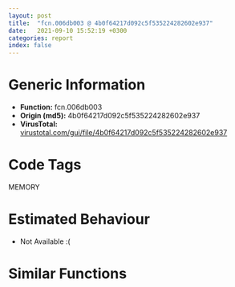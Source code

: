 ```yaml
---
layout: post
title:  "fcn.006db003 @ 4b0f64217d092c5f535224282602e937"
date:   2021-09-10 15:52:19 +0300
categories: report
index: false
---
```


# Generic Information
- **Function:** fcn.006db003
- **Origin (md5):** 4b0f64217d092c5f535224282602e937
- **VirusTotal:** [virustotal.com/gui/file/4b0f64217d092c5f535224282602e937][virustotal_ref]

# Code Tags
<span class="tag" id="MEMORY">MEMORY</span>


# Estimated Behaviour
<ul><li class="bhv-desc" id="na">Not Available :(</li></ul>

# Similar Functions
<script type="text/javascript" src="https://www.gstatic.com/charts/loader.js"></script>
<script type="text/javascript">

    google.charts.load('current', {'packages':['corechart']});
    google.charts.setOnLoadCallback(drawChart);

    function drawChart() {
    var data = new google.visualization.DataTable();
        data.addColumn('number', 'X');
        data.addColumn('number', 'Y');
        data.addColumn({type: 'string', role: 'tooltip', 'p': {'html': true}});
        data.addColumn({'type': 'string', 'role': 'style'});
        
        data.addRows([
    [0, 0, '<b><a href="/report/fcn.006db003@4b0f64217d092c5f535224282602e937">fcn.006db003</a><br>@4b0f64217d092c5f535224282602e937</b><br>', 'point { fill-color: #e0440e; }'],

        ]);

    var options = {
        title: 'Similarity Plot',
        legend: 'none',
        colors: ['#dedbd9', '#e6693e', '#ec8f6e', '#f3b49f', '#f6c7b6'],
        tooltip: {isHtml: true, trigger: 'both'},
        explorer: {
        actions: ["dragToZoom", "rightClickToReset"],
        },
        chartArea: {
        width: '80%',
        height: '80%'
        },
        width: '100%',
        height: '100%'
    };

    var chart = new google.visualization.ScatterChart(document.getElementById('chart_div'));

    chart.draw(data, options);
    }
    
</script>


<div id="chart_div" style="width: 100%px; height: 100%;"></div>

# Disassembled Code
{% highlight nasm %}

push ebp
mov ebp, esp
sub esp, 0xa4
push 0x95
push 0x40
call dword[sym.imp.KERNEL32.dll_GlobalAlloc]
push eax
call dword[sym.imp.KERNEL32.dll_GlobalUnlock]
mov dword[ebp-0x38], eax
mov eax, dword[ebp-0x10]
add eax, dword[ebp-0x5c]
add eax, dword[ebp-0x24]
mov dword[ebp-0x14], eax
and dword[ebp-0x20], 0
jmp off.b57
mov eax, dword[ebp-0x20]
inc eax
mov dword[ebp-0x20], eax
cmp dword[ebp-0x20], 3
jae off.b74
mov eax, dword[ebp-0xc]
add eax, dword[ebp-0x1c]
mov dword[ebp-0x18], eax
jmp off.b50
push dword[ebp-0x54]
push dword[ebp-0x5c]
push dword[ebp-0x2c]
push dword[ebp-0x1c]
mov edx, dword[ebp-0x10]
mov ecx, dword[ebp-0x18]
call fcn.006da17c
mov dword[ebp-0x38], eax
mov dword[ebp-8], 0xb3f
mov eax, dword[ebp-0x50]
add eax, dword[ebp-0x28]
add eax, dword[ebp-0x14]
mov dword[ebp-0x20], eax
mov eax, dword[ebp-0x14]
add eax, dword[ebp-0xc]
mov dword[ebp-0x20], eax
mov eax, dword[ebp-8]
add eax, 6
mov dword[ebp-8], eax
mov eax, dword[ebp-0x24]
add eax, dword[ebp-0x5c]
mov dword[ebp-0x20], eax
mov eax, dword[ebp-0x24]
add eax, dword[ebp-0x18]
mov dword[ebp-0x1c], eax
cmp dword[ebp-8], 0xb4b
jb off.b119
mov eax, dword[ebp-4]
add eax, dword[ebp-0x38]
mov dword[ebp-0x30], eax
mov eax, dword[ebp-0x34]
add eax, dword[ebp-0x28]
add eax, dword[ebp-0xc]
mov dword[ebp-8], eax
mov eax, dword[ebp-0x40]
add eax, dword[ebp-0x20]
mov dword[ebp-4], eax
mov eax, dword[ebp-0x54]
add eax, dword[ebp-0xc]
add eax, dword[ebp-0xc]
mov dword[ebp-8], eax
lea eax, [ebp-0x40]
push eax
lea eax, [ebp-0x18]
push eax
push dword[ebp-0x60]
call dword[sym.imp.KERNEL32.dll_GetConsoleWindow]
push eax
call dword[sym.imp.USER32.dll_GetScrollRange]
mov dword[ebp-0x2c], eax
mov eax, dword[ebp-4]
add eax, dword[ebp-0xc]
mov dword[ebp-0x18], eax
mov eax, dword[ebp-0x3c]
add eax, dword[ebp-0x2c]
mov dword[ebp-0x20], eax
mov eax, dword[ebp-0x34]
cmp eax, dword[ebp-0x44]
je off.b275
mov eax, dword[ebp-8]
cmp eax, dword[ebp-0x5c]
jne off.b284
mov eax, dword[ebp-0x60]
cmp eax, dword[ebp-0x48]
je off.b284
mov eax, dword[ebp-0x5c]
add eax, dword[ebp-0x50]
mov dword[ebp-0x18], eax
mov eax, dword[ebp-0x48]
add eax, dword[ebp-0x40]
add eax, dword[ebp-4]
mov dword[ebp-0x30], eax
mov eax, dword[ebp-0x14]
add eax, dword[ebp-0x38]
mov dword[ebp-0x60], eax
mov eax, dword[ebp-0x40]
add eax, dword[ebp-0x18]
add eax, dword[ebp-0x3c]
mov dword[ebp-0x28], eax
mov eax, dword[ebp-0x18]
add eax, dword[ebp-0x30]
mov dword[ebp-0x1c], eax
mov eax, dword[ebp-0x2c]
add eax, dword[ebp-0x24]
mov dword[ebp-0x48], eax
mov eax, dword[ebp-8]
add eax, dword[ebp-0x14]
add eax, dword[ebp-4]
mov dword[ebp-0x44], eax
mov eax, dword[ebp-0x54]
cmp eax, dword[ebp-0x24]
jae off.b372
mov eax, dword[ebp-0x24]
cmp eax, dword[ebp-0x30]
je off.b372
mov eax, dword[ebp-0x50]
add eax, dword[ebp-0x10]
mov dword[ebp-0x18], eax
mov eax, dword[ebp-0x20]
add eax, dword[ebp-4]
add eax, dword[ebp-4]
mov dword[ebp-0x18], eax
mov eax, dword[ebp-0x30]
add eax, dword[ebp-0x2c]
add eax, dword[ebp-0x1c]
mov dword[ebp-0x3c], eax
mov eax, dword[ebp-0x1c]
add eax, dword[ebp-0x10]
add eax, dword[ebp-0x50]
mov dword[ebp-0x18], eax
mov eax, dword[ebp-4]
add eax, dword[ebp-0x38]
add eax, dword[ebp-0x2c]
mov dword[ebp-0x28], eax
push 0x40
push 0x3000
push 0x60381
push 0
call dword[sym.imp.KERNEL32.dll_VirtualAlloc]
mov dword[ebp-0x7c], eax
mov eax, dword[ebp-8]
add eax, dword[ebp-0x2c]
mov dword[ebp-0xc], eax
push dword[ebp-0xc]
push str.iT5iev0
call dword[sym.imp.KERNEL32.dll_BeginUpdateResourceW]
mov dword[ebp-0xc], eax
mov eax, dword[ebp-0x18]
add eax, dword[ebp-0x20]
add eax, dword[ebp-0x58]
mov dword[ebp-0xc], eax
mov eax, dword[ebp-0x14]
add eax, dword[ebp-0x44]
mov dword[ebp-0x50], eax
mov eax, dword[ebp-0x3c]
add eax, dword[ebp-8]
mov dword[ebp-0x54], eax
cmp dword[ebp-0x1c], 0
jne off.b513
mov eax, dword[ebp-0x44]
cmp eax, dword[ebp-0x34]
jae off.b525
mov eax, dword[ebp-0x44]
add eax, dword[ebp-0x48]
add eax, dword[ebp-0x30]
mov dword[ebp-0xc], eax
mov eax, dword[ebp-0x18]
add eax, dword[ebp-0x10]
mov dword[ebp-0x24], eax
mov eax, dword[ebp-0x28]
add eax, dword[ebp-8]
mov dword[ebp-0x10], eax
push dword[ebp-0xc]
push dword[ebp-8]
push dword[ebp-0x2c]
push dword[ebp-0x1c]
push dword[ebp-0x10]
mov edx, dword[ebp-0x10]
mov ecx, dword[ebp-0x38]
call fcn.006dabe7
mov dword[ebp-0x54], eax
mov eax, dword[ebp-0x18]
add eax, dword[ebp-0x34]
add eax, dword[ebp-4]
mov dword[ebp-0x24], eax
mov eax, dword[ebp-0x2c]
add eax, dword[ebp-0x28]
mov dword[ebp-0x44], eax
mov eax, dword[ebp-0x7c]
add eax, 0x43000
mov dword[ebp-0x7c], eax
mov eax, dword[ebp-0x34]
add eax, dword[ebp-0x34]
add eax, dword[ebp-0x18]
mov dword[ebp-0x50], eax
mov eax, dword[ebp-0x30]
add eax, dword[ebp-0x18]
mov dword[ebp-0x44], eax
mov eax, dword[ebp-0x24]
add eax, dword[ebp-8]
mov dword[ebp-0x10], eax
mov dword[ebp-0xa0], 0x401000
mov eax, dword[ebp-0x40]
add eax, dword[ebp-0x2c]
add eax, dword[ebp-0x60]
mov dword[ebp-0x5c], eax
mov eax, dword[ebp-0x1c]
add eax, dword[ebp-0x58]
mov dword[ebp-0x40], eax
mov eax, dword[ebp-0x60]
mov dword[ebp-0x80], eax
cmp dword[ebp-0x80], 0x3c
je off.b748
cmp dword[ebp-0x80], 0x9e
je off.b706
cmp dword[ebp-0x80], 0xcf
je off.b720
cmp dword[ebp-0x80], 0x119
je off.b734
jmp off.b762
mov eax, dword[ebp-4]
add eax, dword[ebp-0xc]
add eax, dword[ebp-4]
mov dword[ebp-0x2c], eax
jmp off.b771
mov eax, dword[ebp-0x18]
add eax, dword[ebp-4]
add eax, dword[ebp-0x30]
mov dword[ebp-0x38], eax
jmp off.b771
mov eax, dword[ebp-0x10]
add eax, dword[ebp-0x54]
add eax, dword[ebp-0x38]
mov dword[ebp-0x50], eax
jmp off.b771
mov eax, dword[ebp-0x3c]
add eax, dword[ebp-0x58]
add eax, dword[ebp-0x58]
mov dword[ebp-4], eax
jmp off.b771
mov eax, dword[ebp-0x18]
add eax, dword[ebp-0x28]
mov dword[ebp-0x40], eax
mov eax, dword[ebp-0xc]
add eax, dword[ebp-0x44]
add eax, dword[ebp-0x28]
mov dword[ebp-0x58], eax
and dword[ebp-0x4c], 0
mov eax, dword[ebp-0x14]
add eax, dword[ebp-0xc]
mov dword[ebp-0x18], eax
mov eax, dword[ebp-0x18]
add eax, dword[ebp-0x18]
mov dword[ebp-0x58], eax
mov eax, dword[ebp-0x58]
add eax, dword[ebp-0x38]
add eax, dword[ebp-0x50]
mov dword[ebp-0x28], eax
mov eax, dword[ebp-0x3c]
add eax, dword[ebp-0x28]
mov dword[ebp-0x30], eax
mov dword[ebp-0x90], 0xc9d01517
mov eax, dword[ebp-0x34]
mov dword[ebp-0x64], eax
cmp dword[ebp-0x64], 0x4c
je off.b939
cmp dword[ebp-0x64], 0x54
je off.b953
cmp dword[ebp-0x64], 0x71
je off.b928
cmp dword[ebp-0x64], 0x97
je off.b889
cmp dword[ebp-0x64], 0xbd
je off.b917
cmp dword[ebp-0x64], 0xdd
je off.b903
jmp off.b967
mov eax, dword[ebp-0x5c]
add eax, dword[ebp-0x24]
add eax, dword[ebp-0x54]
mov dword[ebp-0x40], eax
jmp off.b976
mov eax, dword[ebp-0x58]
add eax, dword[ebp-0x54]
add eax, dword[ebp-4]
mov dword[ebp-0x14], eax
jmp off.b976
mov eax, dword[ebp-4]
add eax, dword[ebp-0x54]
mov dword[ebp-0x24], eax
jmp off.b976
mov eax, dword[ebp-0x28]
add eax, dword[ebp-0x58]
mov dword[ebp-0x38], eax
jmp off.b976
mov eax, dword[ebp-4]
add eax, dword[ebp-0x3c]
add eax, dword[ebp-0x20]
mov dword[ebp-0x38], eax
jmp off.b976
mov eax, dword[ebp-0x20]
add eax, dword[ebp-0x10]
add eax, dword[ebp-0x34]
mov dword[ebp-4], eax
jmp off.b976
mov eax, dword[ebp-0x38]
add eax, dword[ebp-4]
mov dword[ebp-0x24], eax
mov eax, dword[ebp-0x3c]
add eax, dword[ebp-0x10]
mov dword[ebp-0x5c], eax
mov dword[ebp-0x68], 0xfff67d
mov eax, dword[ebp-0x2c]
add eax, dword[ebp-0x2c]
add eax, dword[ebp-0x10]
mov dword[ebp-0x60], eax
mov dword[ebp-0x8c], 0x45a617ec
mov eax, dword[ebp-8]
add eax, dword[ebp-0x60]
add eax, dword[ebp-0x58]
mov dword[ebp-0x18], eax
mov eax, dword[ebp-0x48]
cmp eax, dword[ebp-0x1c]
jb off.b1054
mov eax, dword[ebp-0x24]
cmp eax, dword[ebp-0x20]
jbe off.b1054
mov eax, dword[ebp-0x1c]
add eax, dword[ebp-0x58]
add eax, dword[ebp-0x54]
mov dword[ebp-0x28], eax
mov dword[ebp-0x70], 0xc448e8e4
mov eax, dword[ebp-0x10]
add eax, dword[ebp-8]
add eax, dword[ebp-0x54]
mov dword[ebp-0x40], eax
mov dword[ebp-0x98], 0x9399da99
mov eax, dword[ebp-0x28]
cmp eax, dword[ebp-0x44]
jae off.b1119
mov eax, dword[ebp-0x10]
cmp eax, dword[ebp-0x38]
jne off.b1119
mov eax, dword[ebp-0x3c]
cmp eax, dword[ebp-0x1c]
jne off.b1119
mov eax, dword[ebp-0x10]
add eax, dword[ebp-0x44]
add eax, dword[ebp-0x54]
mov dword[ebp-0x14], eax
mov eax, dword[ebp-0x2c]
add eax, dword[ebp-0x44]
mov dword[ebp-0x54], eax
mov eax, dword[ebp-8]
add eax, dword[ebp-0x60]
mov dword[ebp-0x1c], eax
and dword[ebp-0x4c], 0
cmp dword[ebp-0x4c], 0xb1b8
jae off.b3111
mov eax, dword[ebp-0x10]
add eax, dword[ebp-0x28]
mov dword[ebp-0x50], eax
mov eax, dword[ebp-0x90]
xor eax, dword[ebp-0x68]
mov dword[ebp-0x90], eax
mov eax, dword[ebp-0x18]
add eax, dword[ebp-0x48]
add eax, dword[ebp-0x14]
mov dword[ebp-0x2c], eax
mov dword[ebp-0x54], 0x589
mov eax, dword[ebp-0xc]
add eax, dword[ebp-0x58]
mov dword[ebp-0x5c], eax
mov eax, dword[ebp-0x14]
add eax, dword[ebp-0x10]
add eax, dword[ebp-0x50]
mov dword[ebp-0x5c], eax
mov eax, dword[ebp-0x54]
add eax, 9
mov dword[ebp-0x54], eax
mov eax, dword[ebp-8]
add eax, dword[ebp-4]
mov dword[ebp-0x58], eax
mov eax, dword[ebp-0x30]
add eax, dword[ebp-0x44]
mov dword[ebp-0x20], eax
cmp dword[ebp-0x54], 0x5a4
jb off.b1206
mov eax, dword[ebp-0x68]
add eax, dword[ebp-0x8c]
mov dword[ebp-0x68], eax
mov eax, dword[ebp-0x2c]
add eax, dword[ebp-4]
add eax, dword[ebp-0x50]
mov dword[ebp-0x20], eax
mov eax, dword[ebp-0x70]
xor eax, dword[ebp-0x68]
mov dword[ebp-0x70], eax
mov eax, dword[ebp-4]
add eax, dword[ebp-0x3c]
mov dword[ebp-0x18], eax
mov eax, dword[ebp-4]
cmp eax, dword[ebp-0x10]
jae off.b1312
mov eax, dword[ebp-0x54]
cmp eax, dword[ebp-0x40]
je off.b1318
cmp dword[ebp-0x28], 0
jae off.b1330
mov eax, dword[ebp-0x38]
add eax, dword[ebp-0x3c]
add eax, dword[ebp-0x20]
mov dword[ebp-0x14], eax
mov eax, dword[ebp-0x8c]
add eax, dword[ebp-0x70]
mov dword[ebp-0x8c], eax
mov eax, dword[ebp-4]
add eax, dword[ebp-0x2c]
mov dword[ebp-0x1c], eax
mov eax, dword[ebp-0x58]
add eax, dword[ebp-0x38]
add eax, dword[ebp-0x34]
mov dword[ebp-0x30], eax
mov eax, dword[ebp-0x70]
xor eax, dword[ebp-0x98]
mov dword[ebp-0x70], eax
mov eax, dword[ebp-0x40]
add eax, dword[ebp-0x44]
mov dword[ebp-4], eax
mov eax, dword[ebp-0x48]
add eax, dword[ebp-8]
add eax, dword[ebp-0x44]
mov dword[ebp-0x34], eax
mov eax, dword[ebp-0x68]
xor eax, dword[ebp-0x70]
mov dword[ebp-0x68], eax
and dword[ebp-0xc], 0
jmp off.b1421
mov eax, dword[ebp-0xc]
inc eax
mov dword[ebp-0xc], eax
cmp dword[ebp-0xc], 3
jae off.b1441
mov eax, dword[ebp-0x30]
add eax, dword[ebp-0x44]
add eax, dword[ebp-0x14]
mov dword[ebp-0x34], eax
jmp off.b1414
and dword[ebp-0x30], 0
jmp off.b1454
mov eax, dword[ebp-0x30]
inc eax
mov dword[ebp-0x30], eax
cmp dword[ebp-0x30], 3
jae off.b1471
mov eax, dword[ebp-4]
add eax, dword[ebp-0x44]
mov dword[ebp-0x1c], eax
jmp off.b1447
mov eax, dword[ebp-0x7c]
add eax, dword[ebp-0x4c]
mov dword[ebp-0xa4], eax
mov eax, dword[ebp-0x40]
add eax, dword[ebp-0x40]
add eax, dword[ebp-0x20]
mov dword[ebp-0x38], eax
and dword[ebp-8], 0
jmp off.b1508
mov eax, dword[ebp-8]
inc eax
mov dword[ebp-8], eax
cmp dword[ebp-8], 1
jae off.b1525
mov eax, dword[ebp-0x14]
add eax, dword[ebp-4]
mov dword[ebp-0x50], eax
jmp off.b1501
mov eax, dword[ebp-0x18]
add eax, dword[ebp-0x30]
add eax, dword[ebp-0x40]
mov dword[ebp-0x44], eax
mov eax, dword[ebp-0x48]
add eax, dword[ebp-0x30]
add eax, dword[ebp-4]
mov dword[ebp-0x10], eax
mov eax, dword[ebp-0xa0]
add eax, dword[ebp-0x4c]
mov dword[ebp-0x9c], eax
mov eax, dword[ebp-0x18]
add eax, dword[ebp-0x60]
mov dword[ebp-0x58], eax
mov eax, dword[ebp-0x20]
add eax, dword[ebp-4]
mov dword[ebp-0x38], eax
mov eax, dword[ebp-0x9c]
mov eax, dword[eax]
xor eax, dword[ebp-0x90]
mov ecx, dword[ebp-0xa4]
mov dword[ecx], eax
mov eax, dword[ebp-4]
add eax, dword[ebp-0x40]
add eax, dword[ebp-0x48]
mov dword[ebp-0x28], eax
mov eax, dword[ebp-0x14]
add eax, dword[ebp-0x5c]
mov dword[ebp-0x44], eax
mov eax, dword[ebp-0x54]
add eax, dword[ebp-0x38]
add eax, dword[ebp-0x44]
mov dword[ebp-0x20], eax
mov eax, dword[ebp-0x2c]
add eax, dword[ebp-0x60]
mov dword[ebp-8], eax
mov eax, dword[ebp-0x60]
add eax, dword[ebp-0x2c]
mov dword[ebp-0x1c], eax
mov eax, dword[ebp-0x2c]
add eax, dword[ebp-0x20]
add eax, dword[ebp-0x38]
mov dword[ebp-8], eax
mov eax, dword[ebp-0x28]
add eax, dword[ebp-0x14]
add eax, dword[ebp-0x10]
mov dword[ebp-0x2c], eax
mov eax, dword[ebp-0x50]
add eax, dword[ebp-0x40]
add eax, dword[ebp-0x24]
mov dword[ebp-0x28], eax
mov eax, dword[ebp-0x4c]
add eax, 0x2a9c4
mov dword[ebp-0x4c], eax
mov eax, dword[ebp-0x1c]
add eax, dword[ebp-0x14]
mov dword[ebp-0x28], eax
mov eax, dword[ebp-0x50]
add eax, dword[ebp-0x40]
mov dword[ebp-0x30], eax
mov eax, dword[ebp-0x44]
add eax, dword[ebp-0x44]
add eax, dword[ebp-0x24]
mov dword[ebp-0x38], eax
mov eax, dword[ebp-0x10]
cmp eax, dword[ebp-0x54]
jae off.b1748
mov eax, dword[ebp-0x28]
cmp eax, dword[ebp-0x38]
jae off.b1756
mov eax, dword[ebp-0xc]
cmp eax, dword[ebp-8]
jne off.b1765
mov eax, dword[ebp-0x48]
add eax, dword[ebp-0x50]
mov dword[ebp-0x5c], eax
mov eax, dword[ebp-0x34]
add eax, dword[ebp-0x44]
mov dword[ebp-8], eax
mov eax, dword[ebp-0x24]
cmp eax, dword[ebp-0x1c]
ja off.b1798
mov eax, dword[ebp-0x2c]
cmp eax, dword[ebp-0x50]
jne off.b1798
mov eax, dword[ebp-0x14]
cmp eax, dword[ebp-0xc]
jne off.b1810
mov eax, dword[ebp-0x40]
add eax, dword[ebp-0x24]
add eax, dword[ebp-0x3c]
mov dword[ebp-0xc], eax
mov eax, dword[ebp-0x30]
add eax, dword[ebp-0x5c]
mov dword[ebp-0x10], eax
mov eax, dword[ebp-4]
add eax, dword[ebp-0x2c]
add eax, dword[ebp-0x30]
mov dword[ebp-0x20], eax
mov eax, dword[ebp-0x4c]
add eax, 0x2a7ef
mov dword[ebp-0x4c], eax
mov eax, dword[ebp-0x14]
add eax, dword[ebp-0x34]
mov dword[ebp-0x10], eax
mov eax, dword[ebp-0x4c]
mov dword[ebp-0x88], eax
cmp dword[ebp-0x88], 0x13
je off.b1914
cmp dword[ebp-0x88], 0x42
je off.b1903
cmp dword[ebp-0x88], 0x98
je off.b1892
jmp off.b1925
mov eax, dword[ebp-0x58]
add eax, dword[ebp-0x30]
mov dword[ebp-0x14], eax
jmp off.b1937
mov eax, dword[ebp-0x14]
add eax, dword[ebp-0x10]
mov dword[ebp-0x54], eax
jmp off.b1937
mov eax, dword[ebp-0x60]
add eax, dword[ebp-0x1c]
mov dword[ebp-0x30], eax
jmp off.b1937
mov eax, dword[ebp-0xc]
add eax, dword[ebp-0x5c]
add eax, dword[ebp-0x30]
mov dword[ebp-0x34], eax
mov eax, dword[ebp-4]
add eax, dword[ebp-0x58]
add eax, dword[ebp-0x40]
mov dword[ebp-0x28], eax
mov eax, dword[ebp-8]
add eax, dword[ebp-4]
add eax, dword[ebp-0x3c]
mov dword[ebp-0x24], eax
mov eax, dword[ebp-0xc]
mov dword[ebp-0x6c], eax
cmp dword[ebp-0x6c], 0xe
je off.b2078
cmp dword[ebp-0x6c], 0x25
je off.b2014
cmp dword[ebp-0x6c], 0x57
je off.b2053
cmp dword[ebp-0x6c], 0x92
je off.b2028
cmp dword[ebp-0x6c], 0xcc
je off.b2039
cmp dword[ebp-0x6c], 0x114
je off.b2064
jmp off.b2092
mov eax, dword[ebp-0x30]
add eax, dword[ebp-0x18]
add eax, dword[ebp-0x58]
mov dword[ebp-0x20], eax
jmp off.b2104
mov eax, dword[ebp-0xc]
add eax, dword[ebp-0x14]
mov dword[ebp-0x38], eax
jmp off.b2104
mov eax, dword[ebp-0x30]
add eax, dword[ebp-0xc]
add eax, dword[ebp-0x44]
mov dword[ebp-0x2c], eax
jmp off.b2104
mov eax, dword[ebp-0x24]
add eax, dword[ebp-0x18]
mov dword[ebp-0x44], eax
jmp off.b2104
mov eax, dword[ebp-0x40]
add eax, dword[ebp-0x3c]
add eax, dword[ebp-0x44]
mov dword[ebp-0x30], eax
jmp off.b2104
mov eax, dword[ebp-0x28]
add eax, dword[ebp-0x30]
add eax, dword[ebp-0x30]
mov dword[ebp-0x38], eax
jmp off.b2104
mov eax, dword[ebp-8]
add eax, dword[ebp-0x18]
add eax, dword[ebp-0x48]
mov dword[ebp-0x24], eax
mov eax, dword[ebp-0x50]
mov dword[ebp-0x74], eax
cmp dword[ebp-0x74], 0x19
je off.b2162
cmp dword[ebp-0x74], 0x59
je off.b2190
cmp dword[ebp-0x74], 0xb3
je off.b2201
cmp dword[ebp-0x74], 0xe1
je off.b2176
cmp dword[ebp-0x74], 0x121
je off.b2151
jmp off.b2215
mov eax, dword[ebp-0x18]
add eax, dword[ebp-0x5c]
mov dword[ebp-8], eax
jmp off.b2227
mov eax, dword[ebp-0x2c]
add eax, dword[ebp-4]
add eax, dword[ebp-0x50]
mov dword[ebp-0x44], eax
jmp off.b2227
mov eax, dword[ebp-0x3c]
add eax, dword[ebp-0x18]
add eax, dword[ebp-0x28]
mov dword[ebp-0x14], eax
jmp off.b2227
mov eax, dword[ebp-8]
add eax, dword[ebp-0x30]
mov dword[ebp-0x34], eax
jmp off.b2227
mov eax, dword[ebp-0xc]
add eax, dword[ebp-0x3c]
add eax, dword[ebp-0x54]
mov dword[ebp-0x38], eax
jmp off.b2227
mov eax, dword[ebp-8]
add eax, dword[ebp-0x54]
add eax, dword[ebp-0x2c]
mov dword[ebp-0x48], eax
mov eax, dword[ebp-8]
cmp eax, dword[ebp-0x34]
jbe off.b2252
mov eax, dword[ebp-0x58]
cmp eax, dword[ebp-0x50]
jbe off.b2252
mov eax, dword[ebp-4]
add eax, dword[ebp-4]
mov dword[ebp-0x1c], eax
mov eax, dword[ebp-0x20]
mov dword[ebp-0x78], eax
cmp dword[ebp-0x78], 0x12
je off.b2326
cmp dword[ebp-0x78], 0x3e
je off.b2290
cmp dword[ebp-0x78], 0x86
je off.b2301
cmp dword[ebp-0x78], 0xb7
je off.b2315
jmp off.b2340
mov eax, dword[ebp-0x3c]
add eax, dword[ebp-0x48]
mov dword[ebp-0x20], eax
jmp off.b2352
mov eax, dword[ebp-0x58]
add eax, dword[ebp-0x60]
add eax, dword[ebp-4]
mov dword[ebp-0x48], eax
jmp off.b2352
mov eax, dword[ebp-0xc]
add eax, dword[ebp-4]
mov dword[ebp-0x20], eax
jmp off.b2352
mov eax, dword[ebp-0xc]
add eax, dword[ebp-0x1c]
add eax, dword[ebp-0x28]
mov dword[ebp-4], eax
jmp off.b2352
mov eax, dword[ebp-0x40]
add eax, dword[ebp-0x18]
add eax, dword[ebp-0x38]
mov dword[ebp-0x30], eax
mov eax, dword[ebp-0x4c]
add eax, 0x825da
mov dword[ebp-0x4c], eax
mov eax, dword[ebp-0x3c]
add eax, dword[ebp-0x40]
mov dword[ebp-0x34], eax
mov eax, dword[ebp-0x14]
add eax, dword[ebp-0x3c]
add eax, dword[ebp-0x10]
mov dword[ebp-0x5c], eax
mov eax, dword[ebp-4]
add eax, dword[ebp-0x24]
add eax, dword[ebp-0x24]
mov dword[ebp-0xc], eax
mov eax, dword[ebp-8]
add eax, dword[ebp-0x18]
mov dword[ebp-0x48], eax
mov eax, dword[ebp-0x28]
add eax, dword[ebp-0x20]
mov dword[ebp-0x60], eax
mov eax, dword[ebp-0x1c]
add eax, dword[ebp-0x1c]
mov dword[ebp-0x40], eax
cmp dword[ebp-0x3c], 0
jne off.b2449
mov eax, dword[ebp-0x24]
cmp eax, dword[ebp-0x34]
ja off.b2449
mov eax, dword[ebp-0x34]
add eax, dword[ebp-0x1c]
add eax, dword[ebp-0x10]
mov dword[ebp-0x44], eax
mov eax, dword[ebp-0x48]
add eax, dword[ebp-0x38]
add eax, dword[ebp-0x28]
mov dword[ebp-0xc], eax
mov eax, dword[ebp-0x4c]
add eax, 0x608bb
mov dword[ebp-0x4c], eax
mov eax, dword[ebp-0x40]
add eax, dword[ebp-0x14]
mov dword[ebp-0x44], eax
mov eax, dword[ebp-0x1c]
add eax, dword[ebp-8]
add eax, dword[ebp-0x60]
mov dword[ebp-4], eax
mov eax, dword[ebp-0x5c]
add eax, dword[ebp-0x14]
mov dword[ebp-0x3c], eax
mov eax, dword[ebp-0x10]
cmp eax, dword[ebp-0xc]
je off.b2518
mov eax, dword[ebp-0x10]
cmp eax, dword[ebp-0x24]
jne off.b2527
mov eax, dword[ebp-0x5c]
add eax, dword[ebp-0x30]
mov dword[ebp-0x54], eax
mov eax, dword[ebp-0x3c]
add eax, dword[ebp-0x24]
add eax, dword[ebp-0x2c]
mov dword[ebp-0x18], eax
mov eax, dword[ebp-0x48]
add eax, dword[ebp-0x28]
add eax, dword[ebp-0x14]
mov dword[ebp-0x34], eax
mov eax, dword[ebp-0x1c]
add eax, dword[ebp-0x48]
mov dword[ebp-0x5c], eax
mov eax, dword[ebp-0x34]
add eax, dword[ebp-8]
add eax, dword[ebp-8]
mov dword[ebp-0x58], eax
mov eax, dword[ebp-0x4c]
add eax, 0x71bd7
mov dword[ebp-0x4c], eax
mov eax, dword[ebp-0x48]
add eax, dword[ebp-0x48]
mov dword[ebp-0x20], eax
mov eax, dword[ebp-0x20]
cmp eax, dword[ebp-0x48]
jae off.b2608
mov eax, dword[ebp-0x40]
cmp eax, dword[ebp-0x5c]
je off.b2617
mov eax, dword[ebp-8]
add eax, dword[ebp-0x24]
mov dword[ebp-0x10], eax
mov eax, dword[ebp-0x34]
add eax, dword[ebp-0x18]
mov dword[ebp-0x60], eax
mov eax, dword[ebp-0x44]
add eax, dword[ebp-0x1c]
add eax, dword[ebp-0x60]
mov dword[ebp-0x28], eax
mov eax, dword[ebp-0x34]
add eax, dword[ebp-0x34]
add eax, dword[ebp-0xc]
mov dword[ebp-0x2c], eax
mov eax, dword[ebp-0x14]
add eax, dword[ebp-0x50]
add eax, dword[ebp-0xc]
mov dword[ebp-0x3c], eax
mov eax, dword[ebp-0x20]
add eax, dword[ebp-4]
add eax, dword[ebp-0x2c]
mov dword[ebp-0x24], eax
mov eax, dword[ebp-8]
add eax, dword[ebp-0x2c]
mov dword[ebp-0x50], eax
mov eax, dword[ebp-0x3c]
add eax, dword[ebp-0x20]
mov dword[ebp-0x2c], eax
mov eax, dword[ebp-0x4c]
sub eax, 0x722aa
mov dword[ebp-0x4c], eax
mov eax, dword[ebp-0x34]
add eax, dword[ebp-0x14]
add eax, dword[ebp-0x3c]
mov dword[ebp-0x1c], eax
mov eax, dword[ebp-0x1c]
add eax, dword[ebp-0x28]
mov dword[ebp-0x14], eax
mov eax, dword[ebp-0x40]
add eax, dword[ebp-0xc]
mov dword[ebp-0x14], eax
mov eax, dword[ebp-0x50]
add eax, dword[ebp-0x14]
mov dword[ebp-0x20], eax
mov eax, dword[ebp-0x3c]
add eax, dword[ebp-0x24]
mov dword[ebp-0x28], eax
mov eax, dword[ebp-0x3c]
add eax, dword[ebp-0x18]
add eax, dword[ebp-0x2c]
mov dword[ebp-4], eax
mov eax, dword[ebp-0x3c]
add eax, dword[ebp-0x10]
mov dword[ebp-0x40], eax
mov eax, dword[ebp-0x34]
add eax, dword[ebp-4]
mov dword[ebp-0x20], eax
mov eax, dword[ebp-4]
add eax, dword[ebp-0x50]
mov dword[ebp-0x1c], eax
mov eax, dword[ebp-0x4c]
sub eax, 0xc74d4
mov dword[ebp-0x4c], eax
mov eax, dword[ebp-8]
add eax, dword[ebp-0x40]
add eax, dword[ebp-0x1c]
mov dword[ebp-0x48], eax
mov eax, dword[ebp-0x30]
add eax, dword[ebp-0x48]
mov dword[ebp-0x24], eax
mov eax, dword[ebp-0x60]
add eax, dword[ebp-4]
add eax, dword[ebp-0x2c]
mov dword[ebp-0x28], eax
mov eax, dword[ebp-0x34]
add eax, dword[ebp-0x44]
add eax, dword[ebp-0x20]
mov dword[ebp-0x28], eax
mov eax, dword[ebp-0x14]
add eax, dword[ebp-0x34]
add eax, dword[ebp-0x5c]
mov dword[ebp-0x50], eax
mov eax, dword[ebp-0x38]
add eax, dword[ebp-8]
add eax, dword[ebp-4]
mov dword[ebp-0x40], eax
mov eax, dword[ebp-0x3c]
add eax, dword[ebp-0xc]
mov dword[ebp-0x40], eax
mov eax, dword[ebp-0x54]
add eax, dword[ebp-0x10]
add eax, dword[ebp-8]
mov dword[ebp-0x5c], eax
mov eax, dword[ebp-0x40]
add eax, dword[ebp-0x24]
add eax, dword[ebp-0x44]
mov dword[ebp-0x20], eax
mov eax, dword[ebp-0x4c]
sub eax, 0x687a4
mov dword[ebp-0x4c], eax
mov eax, dword[ebp-0x24]
add eax, dword[ebp-0x2c]
mov dword[ebp-0x10], eax
mov eax, dword[ebp-0x30]
add eax, dword[ebp-8]
mov dword[ebp-0x10], eax
mov eax, dword[ebp-0x24]
add eax, dword[ebp-0x14]
add eax, dword[ebp-0x18]
mov dword[ebp-0x60], eax
mov eax, dword[ebp-4]
add eax, dword[ebp-0x48]
mov dword[ebp-0x34], eax
mov eax, dword[ebp-0x14]
add eax, dword[ebp-0x58]
mov dword[ebp-0x3c], eax
mov eax, dword[ebp-0x5c]
add eax, dword[ebp-0x10]
add eax, dword[ebp-0x18]
mov dword[ebp-0x28], eax
mov eax, dword[ebp-0x44]
add eax, dword[ebp-0x38]
add eax, dword[ebp-0x24]
mov dword[ebp-0x60], eax
mov eax, dword[ebp-0x2c]
add eax, dword[ebp-0x20]
add eax, dword[ebp-0x28]
mov dword[ebp-0x30], eax
mov eax, dword[ebp-0x4c]
sub eax, 0x4ba00
mov dword[ebp-0x4c], eax
mov eax, dword[ebp-0x5c]
add eax, dword[ebp-8]
mov dword[ebp-0x18], eax
mov eax, dword[ebp-0x2c]
add eax, dword[ebp-0x14]
mov dword[ebp-0x40], eax
mov eax, dword[ebp-0x24]
add eax, dword[ebp-0x38]
add eax, dword[ebp-0x14]
mov dword[ebp-0x10], eax
mov eax, dword[ebp-0x2c]
add eax, dword[ebp-0x24]
mov dword[ebp-0x50], eax
mov eax, dword[ebp-0x28]
add eax, dword[ebp-0xc]
add eax, dword[ebp-0x60]
mov dword[ebp-0x38], eax
mov eax, dword[ebp-0x14]
add eax, dword[ebp-0x10]
add eax, dword[ebp-0x58]
mov dword[ebp-0x3c], eax
mov eax, dword[ebp-0x48]
add eax, dword[ebp-0x3c]
add eax, dword[ebp-0x10]
mov dword[ebp-0x28], eax
mov eax, dword[ebp-0x4c]
sub eax, 0x88989
mov dword[ebp-0x4c], eax
mov eax, dword[ebp-0x4c]
add eax, 0xcc690
mov dword[ebp-0x4c], eax
jmp off.b1141
mov eax, dword[ebp-0x20]
mov dword[ebp-0x94], eax
cmp dword[ebp-0x94], 1
je off.b3177
cmp dword[ebp-0x94], 0x14
je off.b3163
cmp dword[ebp-0x94], 0x63
je off.b3149
jmp off.b3188
mov eax, dword[ebp-0xc]
add eax, dword[ebp-0x1c]
add eax, dword[ebp-8]
mov dword[ebp-0x10], eax
jmp off.b3200
mov eax, dword[ebp-0xc]
add eax, dword[ebp-0x18]
add eax, dword[ebp-0x38]
mov dword[ebp-0x10], eax
jmp off.b3200
mov eax, dword[ebp-0x38]
add eax, dword[ebp-0x14]
mov dword[ebp-0x48], eax
jmp off.b3200
mov eax, dword[ebp-0x10]
add eax, dword[ebp-0x48]
add eax, dword[ebp-0x34]
mov dword[ebp-0xc], eax
mov eax, dword[ebp-0x7c]
add eax, 0x8984
mov dword[0x6dd274], eax
mov eax, dword[ebp-0x48]
add eax, dword[ebp-0x48]
mov dword[ebp-0x24], eax
mov eax, dword[ebp-0xc]
add eax, dword[ebp-0x24]
add eax, dword[ebp-0xc]
mov dword[ebp-4], eax
mov eax, dword[ebp-0x30]
add eax, dword[ebp-0x28]
add eax, dword[ebp-0x14]
mov dword[ebp-0xc], eax
mov eax, dword[ebp-0xc]
add eax, dword[ebp-0x38]
add eax, dword[ebp-0x20]
mov dword[ebp-0x10], eax
mov eax, dword[ebp-8]
cmp eax, dword[ebp-0x50]
je off.b3274
mov eax, dword[ebp-0x3c]
cmp eax, dword[ebp-0x1c]
je off.b3280
cmp dword[ebp-0x34], 0
jbe off.b3289
mov eax, dword[ebp-0x10]
add eax, dword[ebp-8]
mov dword[ebp-0x1c], eax
mov eax, dword[ebp-0x50]
add eax, dword[ebp-0x34]
add eax, dword[ebp-0x10]
mov dword[ebp-0x28], eax
mov eax, dword[ebp-0x60]
add eax, dword[ebp-0x5c]
add eax, dword[ebp-0x14]
mov dword[ebp-0x58], eax
mov eax, dword[ebp-0x60]
mov dword[ebp-0x84], eax
cmp dword[ebp-0x84], 0x48
je off.b3369
cmp dword[ebp-0x84], 0x87
je off.b3405
cmp dword[ebp-0x84], 0x9c
je off.b3391
cmp dword[ebp-0x84], 0xdf
je off.b3380
jmp off.b3416
mov eax, dword[ebp-4]
add eax, dword[ebp-0x48]
mov dword[ebp-0x58], eax
jmp off.b3425
mov eax, dword[ebp-0x10]
add eax, dword[ebp-0x48]
mov dword[ebp-0x24], eax
jmp off.b3425
mov eax, dword[ebp-0xc]
add eax, dword[ebp-0x50]
add eax, dword[ebp-0x18]
mov dword[ebp-0x30], eax
jmp off.b3425
mov eax, dword[ebp-0x34]
add eax, dword[ebp-0x34]
mov dword[ebp-0x1c], eax
jmp off.b3425
mov eax, dword[ebp-0x1c]
add eax, dword[ebp-0x40]
mov dword[ebp-0x14], eax
mov eax, dword[ebp-0x14]
add eax, dword[ebp-0x54]
add eax, dword[ebp-4]
mov dword[ebp-8], eax
mov eax, dword[ebp-0x1c]
add eax, dword[ebp-0x1c]
mov dword[ebp-0x60], eax
mov esp, ebp
pop ebp
ret

{% endhighlight %}

[virustotal_ref]: https://www.virustotal.com/gui/file/4b0f64217d092c5f535224282602e937